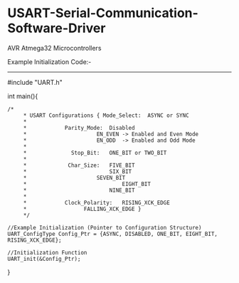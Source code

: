 # USART-Serial-Communication-Software-Driver
AVR Atmega32 Microcontrollers

Example Initialization Code:-
________________________________

#include "UART.h"

int main(){

	/*
		 * USART Configurations { Mode_Select:  ASYNC or SYNC
		 *
		 * 			  Parity_Mode:  Disabled
		 * 				        EN_EVEN -> Enabled and Even Mode
		 * 				        EN_ODD  -> Enabled and Odd Mode
		 *
		 * 			    Stop_Bit:   ONE_BIT or TWO_BIT
		 *
		 * 			   Char_Size:   FIVE_BIT
		 * 			                SIX_BIT
		 * 				        SEVEN_BIT
		 *             			        EIGHT_BIT
		 * 	       			        NINE_BIT
		 *
		 * 		      Clock_Polarity:   RISING_XCK_EDGE
		 * 					FALLING_XCK_EDGE }
		 */

	//Example Initialization (Pointer to Configuration Structure) 
	UART_ConfigType Config_Ptr = {ASYNC, DISABLED, ONE_BIT, EIGHT_BIT, RISING_XCK_EDGE};
	
	//Initialization Function
	UART_init(&Config_Ptr);
  
}
